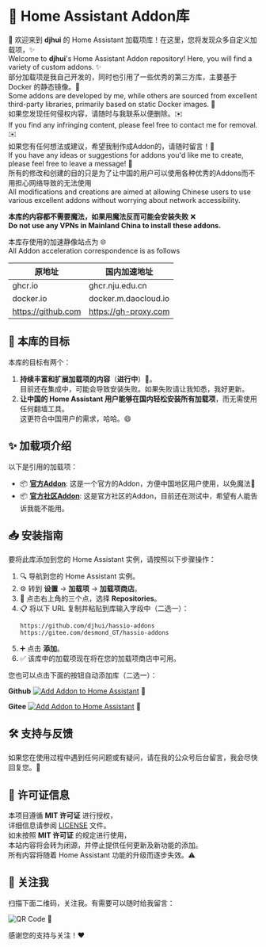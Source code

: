 # 🔔 Home Assistant Addon库

🎉 欢迎来到 **djhui** 的 Home Assistant 加载项库！在这里，您将发现众多自定义加载项，✨  
Welcome to **djhui**'s Home Assistant Addon repository! Here, you will find a variety of custom addons. ✨  
部分加载项是我自己开发的，同时也引用了一些优秀的第三方库，主要基于 Docker 的静态镜像。🐳  
Some addons are developed by me, while others are sourced from excellent third-party libraries, primarily based on static Docker images. 🐳  
如果您发现任何侵权内容，请随时与我联系以便删除。✉️  
If you find any infringing content, please feel free to contact me for removal. ✉️  
如果您有任何想法或建议，希望我制作成Addon的，请随时留言！💬  
If you have any ideas or suggestions for addons you'd like me to create, please feel free to leave a message! 💬  
所有的修改和创建的目的只是为了让中国的用户可以使用各种优秀的Addons而不用担心网络导致的无法使用  
All modifications and creations are aimed at allowing Chinese users to use various excellent addons without worrying about network accessibility.  

**本库的内容都不需要魔法，如果用魔法反而可能会安装失败** ❌  
**Do not use any VPNs in Mainland China to install these addons.**

本库存使用的加速静像站点为 🌐  
All Addon acceleration correspondence is as follows


| 原地址                | 国内加速地址                  |
|---------------------|-------------------------|
| ghcr.io             | ghcr.nju.edu.cn         |
| docker.io           | docker.m.daocloud.io    |
| https://github.com  | https://gh-proxy.com     |

## 🌟 本库的目标

本库的目标有两个：
1. **持续丰富和扩展加载项的内容**（**进行中**）🔧。  
   目前还在集成中，可能会导致安装失败。如果失败请让我知悉，我好更新。
2. **让中国的 Home Assistant 用户能够在国内轻松安装所有加载项**，而无需使用任何翻墙工具。  
   这更符合中国用户的需求，哈哈。😄

## ✨ 加载项介绍

以下是引用的加载项：

- 📦 [**官方Addon**](https://github.com/home-assistant/addons): 这是一个官方的Addon，方便中国地区用户使用，以免魔法🔮
- 📦 [**官方社区Addon**](https://github.com/hassio-addons/repository): 这是官方社区的Addon，目前还在测试中，希望有人能告诉我能不能用。



## 📥 安装指南

要将此库添加到您的 Home Assistant 实例，请按照以下步骤操作：

1. 🔍 导航到您的 Home Assistant 实例。
2. ⚙️ 转到 **设置** -> **加载项** -> **加载项商店**。
3. 📂 点击右上角的三个点，选择 **Repositories**。
4. 📋 将以下 URL 复制并粘贴到库输入字段中（二选一）：
   ```
   https://github.com/djhui/hassio-addons
   https://gitee.com/desmond_GT/hassio-addons
   ```
5. ➕ 点击 **添加**。
6. ✅ 该库中的加载项现在将在您的加载项商店中可用。

您也可以点击下面的按钮自动添加库（二选一）：

**Github** [![Add Addon to Home Assistant](https://my.home-assistant.io/badges/supervisor_add_addon_repository.svg)](https://my.home-assistant.io/redirect/supervisor_add_addon_repository/?repository_url=https://github.com/djhui/hassio-addons) 🚀

**Gitee** [![Add Addon to Home Assistant](https://my.home-assistant.io/badges/supervisor_add_addon_repository.svg)](https://my.home-assistant.io/redirect/supervisor_add_addon_repository/?repository_url=https://gitee.com/desmond_GT/hassio-addons) 🚀

## 🛠️ 支持与反馈

如果您在使用过程中遇到任何问题或有疑问，请在我的公众号后台留言，我会尽快回复您。📩

## 📜 许可证信息

本项目遵循 **MIT 许可证** 进行授权，  
详细信息请参阅 [LICENSE](LICENSE) 文件。  
如未按照 **MIT 许可证** 的规定进行使用，  
本站内容将会转为闭源，并停止提供任何更新及新功能的添加。  
所有内容将随着 Home Assistant 功能的升级而逐步失效。⚠️

## 📱 关注我

扫描下面二维码，关注我。有需要可以随时给我留言：

![QR Code](https://gitee.com/desmond_GT/hassio-addons/raw/main/WeChat_QRCode.png) 📲

感谢您的支持与关注！❤️
